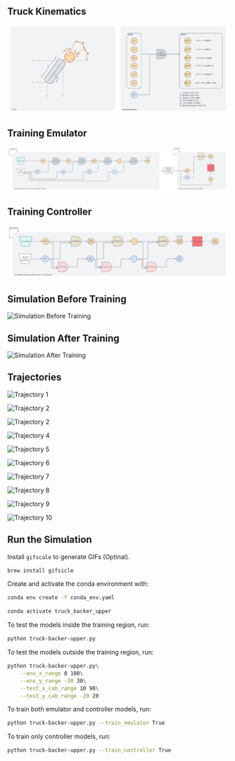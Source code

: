 ## Truck Kinematics 

![Truck](figures/truck-kinematics.png)

## Training Emulator 

![Truck](figures/emulator-training.png)

## Training Controller

![Truck](figures/controller-training.png)

## Simulation Before Training 

![Simulation Before Training](gifs/lesson-0-2025-06-01_05-27PM.gif)

## Simulation After Training

![Simulation After Training](gifs/lesson-10-2025-06-01_05-28PM.gif)


## Trajectories

![Trajectory 1](trajectories/lesson-10-2025-06-01_05-28PM/trajectory-1.png)

![Trajectory 2](trajectories/lesson-10-2025-06-01_05-28PM/trajectory-2.png)

![Trajectory 2](trajectories/lesson-10-2025-06-01_05-28PM/trajectory-3.png)

![Trajectory 4](trajectories/lesson-10-2025-06-01_05-28PM/trajectory-4.png)

![Trajectory 5](trajectories/lesson-10-2025-06-01_05-28PM/trajectory-5.png)

![Trajectory 6](trajectories/lesson-10-2025-06-01_05-28PM/trajectory-6.png)

![Trajectory 7](trajectories/lesson-10-2025-06-01_05-28PM/trajectory-7.png)

![Trajectory 8](trajectories/lesson-10-2025-06-01_05-28PM/trajectory-8.png)

![Trajectory 9](trajectories/lesson-10-2025-06-01_05-28PM/trajectory-9.png)

![Trajectory 10](trajectories/lesson-10-2025-06-01_05-28PM/trajectory-10.png)

## Run the Simulation

Install `gifscale` to generate GIFs (Optinal). 

```bash
brew install gifsicle
```

Create and activate the conda environment with:

```bash
conda env create -f conda_env.yaml
```

```bash
conda activate truck_backer_upper
```

To test the models inside the training region, run:

```bash
python truck-backer-upper.py
```
To test the models outside the training region, run:

```bash
python truck-backer-upper.py\
    --env_x_range 0 100\
    --env_y_range -30 30\
    --test_x_cab_range 10 90\
    --test_y_cab_range -20 20
```

To train both emulator and controller models, run:

```bash
python truck-backer-upper.py --train_emulator True 
```

To train only controller models, run:

```bash
python truck-backer-upper.py --train_controller True 
```